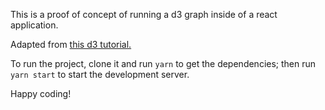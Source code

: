 This is a proof of concept of running a d3 graph inside of a react application.

Adapted from [this d3 tutorial.](https://davidwalsh.name/learning-d3)

To run the project, clone it and run `yarn` to get the dependencies; then run `yarn start` to start the development server.

Happy coding!
